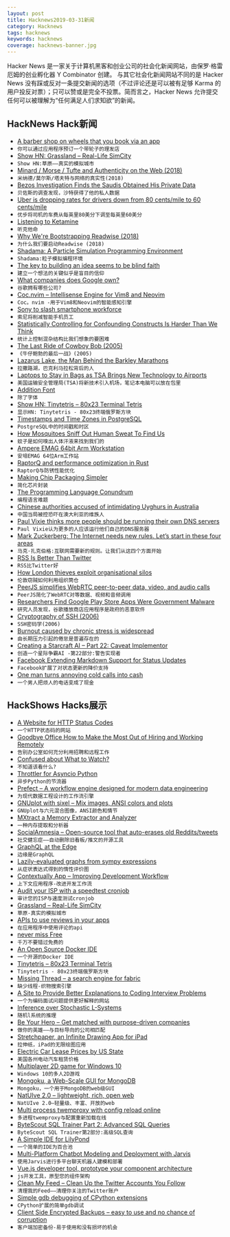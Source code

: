 ```yaml
---
layout: post
title: Hacknews2019-03-31新闻
category: Hacknews
tags: hacknews
keywords: hacknews
coverage: hacknews-banner.jpg
---
```


Hacker News 是一家关于计算机黑客和创业公司的社会化新闻网站，由保罗·格雷厄姆的创业孵化器 Y Combinator 创建。
与其它社会化新闻网站不同的是 Hacker News 没有踩或反对一条提交新闻的选项（不过评论还是可以被有足够 Karma 的用户投反对票）；只可以赞或是完全不投票。简而言之，Hacker News 允许提交任何可以被理解为“任何满足人们求知欲”的新闻。

## HackNews Hack新闻


- [A barber shop on wheels that you book via an app](https://www.bbc.com/news/stories-47711610)
- `你可以通过应用程序预订一个带轮子的理发店`
- [Show HN: Grassland – Real-Life SimCity](http://grassland.network)
- `Show HN:草原——真实的模拟城市`
- [Minard / Morse / Tufte and Authenticity on the Web (2018)](https://www.masswerk.at/nowgobang/2018/minard-morse-tufte)
- `米纳德/莫尔斯/塔夫特与网络的真实性(2018)`
- [Bezos Investigation Finds the Saudis Obtained His Private Data](https://www.thedailybeast.com/jeff-bezos-investigation-finds-the-saudis-obtained-his-private-information)
- `贝佐斯的调查发现，沙特获得了他的私人数据`
- [Uber is dropping rates for drivers down from 80 cents/mile to 60 cents/mile](https://slate.com/technology/2019/03/uber-lyft-strike-ipo-los-angeles-san-francisco.html)
- `优步将司机的车费从每英里80美分下调至每英里60美分`
- [Listening to Ketamine](https://www.knowablemagazine.org/article/mind/2019/listening-ketamine)
- `听克他命`
- [Why We&#39;re Bootstrapping Readwise (2018)](https://blog.readwise.io/why-were-bootstrapping-readwise/)
- `为什么我们要启动Readwise (2018)`
- [Shadama: A Particle Simulation Programming Environment](http://tinlizzie.org/~ohshima/shadama2/live2017/)
- `Shadama:粒子模拟编程环境`
- [The key to building an idea seems to be blind faith](https://nextcept.com/Article/Details/1)
- `建立一个想法的关键似乎是盲目的信仰`
- [What companies does Google own?](https://acquiredby.co/what-companies-does-google-own/)
- `谷歌拥有哪些公司?`
- [Coc.nvim – Intellisense Engine for Vim8 and Neovim](https://github.com/neoclide/coc.nvim)
- `Coc。nvim -用于Vim8和Neovim的智能感知引擎`
- [Sony to slash smartphone workforce](https://asia.nikkei.com/Business/Companies/Sony-to-slash-smartphone-workforce-50-by-2020)
- `索尼将削减智能手机员工`
- [Statistically Controlling for Confounding Constructs Is Harder Than We Think](https://journals.plos.org/plosone/article?id=10.1371/journal.pone.0152719)
- `统计上控制混杂结构比我们想象的要困难`
- [The Last Ride of Cowboy Bob (2005)](https://www.texasmonthly.com/articles/the-last-ride-of-cowboy-bob/)
- `《牛仔鲍勃的最后一战》(2005)`
- [Lazarus Lake, the Man Behind the Barkley Marathons](https://www.outsideonline.com/2392166/barkely-marathons-lazarus-lake)
- `拉撒路湖，巴克利马拉松背后的人`
- [Laptops to Stay in Bags as TSA Brings New Technology to Airports](https://about.bgov.com/news/laptops-to-stay-in-bags-as-tsa-brings-new-technology-to-airports/)
- `美国运输安全管理局(TSA)将新技术引入机场，笔记本电脑可以放在包里`
- [Addition Font](https://litherum.blogspot.com/2019/03/addition-font.html?m=1)
- `除了字体`
- [Show HN: Tinytetris – 80x23 Terminal Tetris](https://github.com/taylorconor/tinytetris)
- `显示HN: Tinytetris - 80x23终端俄罗斯方块`
- [Timestamps and Time Zones in PostgreSQL](https://phili.pe/posts/timestamps-and-time-zones-in-postgresql/)
- `PostgreSQL中的时间戳和时区`
- [How Mosquitoes Sniff Out Human Sweat To Find Us](https://www.npr.org/sections/health-shots/2019/03/28/706838786/how-mosquitoes-sniff-out-human-sweat-to-find-us)
- `蚊子是如何嗅出人体汗液来找到我们的`
- [Ampere EMAG 64bit Arm Workstation](https://store.avantek.co.uk/ampere-emag-64bit-arm-workstation.html)
- `安培EMAG 64位Arm工作站`
- [RaptorQ and performance optimization in Rust](https://www.cberner.com/2019/03/30/raptorq-rfc6330-rust-optimization/)
- `RaptorQ与防锈性能优化`
- [Making Chip Packaging Simpler](https://semiengineering.com/making-chip-packaging-simpler/)
- `简化芯片封装`
- [The Programming Language Conundrum](http://evrl.com/programming/2019/03/28/the-language-conundrum.html)
- `编程语言难题`
- [Chinese authorities accused of intimidating Uyghurs in Australia](https://www.abc.net.au/news/2019-03-31/chinese-government-accused-of-intimidating-australian-uyghurs/10945090)
- `中国当局被控恐吓在澳大利亚的维族人`
- [Paul Vixie thinks more people should be running their own DNS servers](https://www.businessinsider.com/internet-pioneer-paul-vixie-privacy-security-dns-server-2019-3)
- `Paul Vixie认为更多的人应该运行他们自己的DNS服务器`
- [Mark Zuckerberg: The Internet needs new rules. Let’s start in these four areas](https://www.washingtonpost.com/opinions/mark-zuckerberg-the-internet-needs-new-rules-lets-start-in-these-four-areas/2019/03/29/9e6f0504-521a-11e9-a3f7-78b7525a8d5f_story.html)
- `马克·扎克伯格:互联网需要新的规则。让我们从这四个方面开始`
- [RSS Is Better Than Twitter](https://gizmodo.com/rss-is-better-than-twitter-1833624929)
- `RSS比Twitter好`
- [How London thieves exploit organisational silos](https://medium.com/@james.langr/how-london-thieves-exploit-organisational-silos-1b12b9beea66)
- `伦敦窃贼如何利用组织筒仓`
- [PeerJS simplifies WebRTC peer-to-peer data, video, and audio calls](https://peerjs.com/)
- `PeerJS简化了WebRTC对等数据、视频和音频调用`
- [Researchers Find Google Play Store Apps Were Government Malware](https://motherboard.vice.com/en_us/article/43z93g/hackers-hid-android-malware-in-google-play-store-exodus-esurv)
- `研究人员发现，谷歌播放商店应用程序是政府的恶意软件`
- [Cryptography of SSH (2006)](https://www.mnin.org/write/2006_sshcrypto.html)
- `SSH密码学(2006)`
- [Burnout caused by chronic stress is widespread](https://www.washingtonpost.com/national/health-science/from-moms-to-medical-doctors-burnout-is-everywhere-these-days/2019/03/29/1cea7d92-401d-11e9-922c-64d6b7840b82_story.html)
- `由长期压力引起的倦怠是普遍存在的`
- [Creating a Starcraft AI – Part 22: Caveat Implementor](https://makingcomputerdothings.com/creating-a-starcraft-ai-part-22-caveat-implementor/)
- `创造一个星际争霸AI -第22部分:警告实现者`
- [Facebook Extending Markdown Support for Status Updates](https://blog.praveen.science/facebook-extending-markdown-support-for-status-updates/)
- `Facebook扩展了对状态更新的降价支持`
- [One man turns annoying cold calls into cash](https://www.bbc.com/news/technology-23869462)
- `一个男人把烦人的电话变成了现金`


## HackShows Hacks展示

- [ A Website for HTTP Status Codes](https://statuses.now.sh/)
- `一个HTTP状态码的网站`
- [ Goodbye Office How to Make the Most Out of Hiring and Working Remotely](https://www.mironichev.com/goodbye-office-book)
- `告别办公室如何充分利用招聘和远程工作`
- [ Confused about What to Watch?](https://www.comparemovies.info/)
- `不知道该看什么?`
- [ Throttler for Asyncio Python](https://github.com/michalc/aiothrottler)
- `异步Python的节流器`
- [ Prefect – A workflow engine designed for modern data engineering](https://github.com/PrefectHQ/prefect)
- `为现代数据工程设计的工作流引擎`
- [ GNUplot with sixel – Mix images, ANSI colors and plots](https://github.com/csdvrx/sixel-gnuplot)
- `GNUplot与六元混合图像，ANSI颜色和情节`
- [ MXtract a Memory Extractor and Analyzer](https://github.com/rek7/mXtract)
- `一种内存提取和分析器`
- [ SocialAmnesia – Open-source tool that auto-erases old Reddits/tweets](https://github.com/Nick-Gottschlich/Social-Amnesia)
- `社交健忘症——自动删除旧看板/推文的开源工具`
- [ GraphQL at the Edge](https://github.com/stackpath/edgeengine-examples/tree/master/graphql)
- `边缘是GraphQL`
- [ Lazily-evaluated graphs from sympy expressions](https://github.com/timkpaine/tributary/blob/master/examples/lazy_sympy_blackscholes.ipynb)
- `从症状表达式得到的惰性评价图`
- [ Contextually App – Improving Development Workflow](https://medium.com/@JoshuaKhan_007/contextually-app-an-opinionated-development-workflow-tool-d62a41f21b5a)
- `上下文应用程序-改进开发工作流`
- [ Audit your ISP with a speedtest cronjob](https://github.com/igomez10/speedInspectorRPI)
- `审计您的ISP与速度测试cronjob`
- [ Grassland – Real-Life SimCity](http://grassland.network)
- `草原-真实的模拟城市`
- [ APIs to use reviews in your apps](https://www.reviewshake.com/supervisor)
- `在应用程序中使用评论的api`
- [ never miss Free](https://trial.land)
- `千万不要错过免费的`
- [ An Open Source Docker IDE](https://github.com/zubairq/yazz)
- `一个开源的Docker IDE`
- [ Tinytetris – 80x23 Terminal Tetris](https://github.com/taylorconor/tinytetris)
- `Tinytetris - 80x23终端俄罗斯方块`
- [ Missing Thread – a search engine for fabric](https://missingthread.com/?ref=hn)
- `缺少线程-织物搜索引擎`
- [ A Site to Provide Better Explanations to Coding Interview Problems](https://news.ycombinator.com/item?id=19527753)
- `一个为编码面试问题提供更好解释的网站`
- [ Inference over Stochastic L-Systems](https://ameya98.github.io/WebPPL/generative_art/)
- `随机l系统的推理`
- [ Be Your Hero – Get matched with purpose-driven companies](http://beyourhero.co/)
- `做你的英雄——与目标导向的公司相匹配`
- [ Stretchpaper, an Infinite Drawing App for iPad](http://stretchpaper.com)
- `拉伸纸，iPad的无限绘图应用`
- [ Electric Car Lease Prices by US State](https://electrification.cc/)
- `美国各州电动汽车租赁价格`
- [ Multiplayer 2D game for Windows 10](https://github.com/MiguelRipoll23/uwp-multiplayer)
- `Windows 10的多人2D游戏`
- [ Mongoku, a Web-Scale GUI for MongoDB](https://github.com/huggingface/Mongoku)
- `Mongoku，一个用于MongoDB的web级GUI`
- [ NatUIve 2.0 – lightweight, rich, open web](https://natuive.net/)
- `NatUIve 2.0—轻量级、丰富、开放的web`
- [ Multi process twemproxy with config reload online](https://github.com/meitu/twemproxy)
- `多进程twemproxy与配置重新加载在线`
- [ ByteScout SQL Trainer Part 2: Advanced SQL Queries](https://app.bytescout.com/sql-trainer/index.html?course=sql-advanced)
- `ByteScout SQL Trainer第2部分:高级SQL查询`
- [ A Simple IDE for LilyPond](https://github.com/doches/lilypond-ui)
- `一个简单的IDE为百合池`
- [ Multi-Platform Chatbot Modeling and Deployment with Jarvis](https://modeling-languages.com/multi-platform-chatbot-modeling-deployment-jarvis/)
- `使用Jarvis进行多平台聊天机器人建模和部署`
- [ Vue.js developer tool, prototype your component architecture](https://prevue.io/)
- `js开发工具，原型您的组件架构`
- [ Clean My Feed – Clean Up the Twitter Accounts You Follow](https://cleanmyfeed.xyz/)
- `清理我的Feed——清理你关注的Twitter账户`
- [ Simple gdb debugging of CPython extensions](https://github.com/mjbryant/python-extension-gdb-example)
- `CPython扩展的简单gdb调试`
- [ Client Side Encrypted Backups – easy to use and no chance of corruption](https://github.com/Scott-Kaplan/Client-Side-Encrypted-Backups)
- `客户端加密备份-易于使用和没有损坏的机会`


